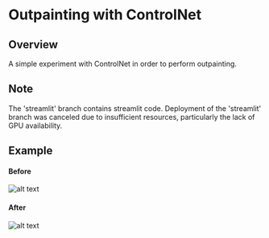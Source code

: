 # Outpainting with ControlNet

## Overview
A simple experiment with ControlNet in order to perform outpainting.

## Note
The 'streamlit' branch contains streamlit code. Deployment of the 'streamlit' branch was canceled due to insufficient resources, particularly the lack of GPU availability.

## Example
#### Before
![alt text]([https://github.com/[username]/[reponame]/blob/[branch]/image.jpg?raw=true](https://github.com/nichd36/ControlNet-Outpainting/blob/main/original_img.jpeg))
#### After
![alt text]([https://github.com/[username]/[reponame]/blob/[branch]/image.jpg?raw=true](https://github.com/nichd36/ControlNet-Outpainting/blob/main/outpainted_img.jpeg))
